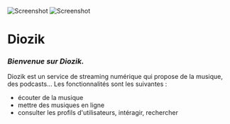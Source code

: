 ![Screenshot](image-readme/icon.ico) ![Screenshot](image-readme/red_icon.ico)
# Diozik

### _Bienvenue sur Diozik._
Diozik est un service de streaming numérique qui propose de la musique, des podcasts... Les fonctionnalités sont les suivantes :
- écouter de la musique
- mettre des musiques en ligne
- consulter les profils d'utilisateurs, intéragir, rechercher
